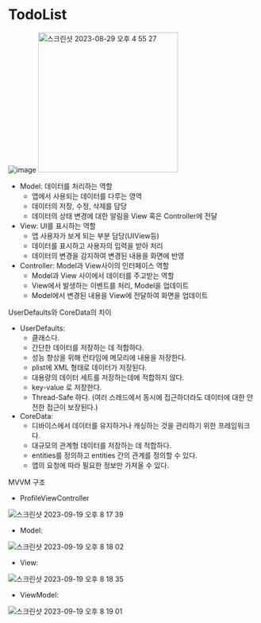 # TodoList
![image](https://github.com/Alpaca38/TodoList/assets/137505484/a49aaa38-3d38-4a16-9ae7-56080e7930c2)
<img width="282" alt="스크린샷 2023-08-29 오후 4 55 27" src="https://github.com/Alpaca38/TodoList/assets/137505484/33739e46-ba4e-420f-abe2-744c5c37c2f9">

- Model: 데이터를 처리하는 역할
    - 앱에서 사용되는 데이터를 다루는 영역
    - 데이터의 저장, 수정, 삭제를 담당
    - 데이터의 상태 변경에 대한 알림을 View 혹은 Controller에 전달
- View: UI를 표시하는 역할
    - 앱 사용자가 보게 되는 부분 담당(UIView등)
    - 데이터를 표시하고 사용자의 입력을 받아 처리
    - 데이터의 변경을 감지하여 변경된 내용을 화면에 반영
- Controller: Model과 View사이의 인터페이스 역할
    - Model과 View 사이에서 데이터를 주고받는 역할
    - View에서 발생하는 이벤트를 처리, Model을 업데이트
    - Model에서 변경된 내용을 View에 전달하여 화면을 업데이트

UserDefaults와 CoreData의 차이
- UserDefaults:
    - 클래스다.
    - 간단한 데이터를 저장하는 데 적합하다.
    - 성능 향상을 위해 런타임에 메모리에 내용을 저장한다.
    - plist에 XML 형태로 데이터가 저장된다.
    - 대용량의 데이터 세트를 저장하는데에 적합하지 않다.
    - key-value 로 저장한다.
    - Thread-Safe 하다. (여러 스레드에서 동시에 접근하더라도 데이터에 대한 안전한 접근이 보장된다.)
- CoreData:
    - 디바이스에서 데이터를 유지하거나 캐싱하는 것을 관리하기 위한 프레임워크다.
    - 대규모의 관계형 데이터를 저장하는 데 적합하다.
    - entities를 정의하고 entities 간의 관계를 정의할 수 있다.
    - 앱의 요청에 따라 필요한 정보만 가져올 수 있다.

MVVM 구조
- ProfileViewController

![스크린샷 2023-09-19 오후 8 17 39](https://github.com/Alpaca38/TodoList/assets/137505484/cf7744eb-19ad-44ba-a73f-23e961748529)

- Model:

![스크린샷 2023-09-19 오후 8 18 02](https://github.com/Alpaca38/TodoList/assets/137505484/470c753f-21b2-4f34-a051-ef4ea4593582)

- View:

![스크린샷 2023-09-19 오후 8 18 35](https://github.com/Alpaca38/TodoList/assets/137505484/c437382f-6245-4bef-9d1e-6e7a8c27abaf)

- ViewModel:

![스크린샷 2023-09-19 오후 8 19 01](https://github.com/Alpaca38/TodoList/assets/137505484/699cd95a-68e5-4d6f-959f-1de7be8245c8)

